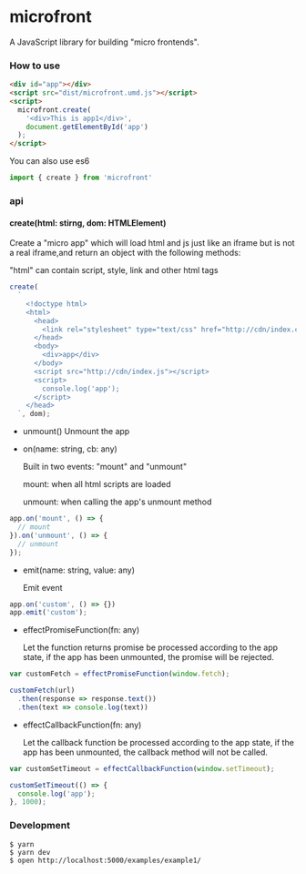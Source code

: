 # microfront

A JavaScript library for building "micro frontends".


### How to use
```html
<div id="app"></div>
<script src="dist/microfront.umd.js"></script>
<script>
  microfront.create(
    '<div>This is app1</div>',
    document.getElementById('app')
  );
</script>
```

You can also use es6

```js
import { create } from 'microfront'
```

### api

#### create(html: stirng, dom: HTMLElement)

Create a "micro app" which will load html and js just like an iframe but is not a real iframe,and return an object with the following methods:


"html" can contain script, style, link and other html tags

```js
create(
  `
    <!doctype html>
    <html>
      <head>
        <link rel="stylesheet" type="text/css" href="http://cdn/index.css" />
      </head>
      <body>
        <div>app</div>
      </body>
      <script src="http://cdn/index.js"></script>
      <script>
        console.log('app');
      </script>
    </head>
  `, dom);
```


- unmount()
  Unmount the app

- on(name: string, cb: any)

  Built in two events: "mount" and "unmount"
  
  mount: when all html scripts are loaded
  
  unmount: when calling the app's unmount method

```js
app.on('mount', () => {
  // mount
}).on('unmount', () => {
  // unmount
});
```

- emit(name: string, value: any)

  Emit event

```js
app.on('custom', () => {})
app.emit('custom');
```

- effectPromiseFunction(fn: any)

  Let the function returns promise be processed according to the app state, if the app has been unmounted, the promise will be rejected.

```js
var customFetch = effectPromiseFunction(window.fetch);

customFetch(url)
  .then(response => response.text())
  .then(text => console.log(text))
```

- effectCallbackFunction(fn: any)

  Let the callback function be processed according to the app state, if the app has been unmounted, the callback method will not be called.

```js
var customSetTimeout = effectCallbackFunction(window.setTimeout);

customSetTimeout(() => {
  console.log('app');
}, 1000);
```

### Development

```
$ yarn
$ yarn dev
$ open http://localhost:5000/examples/example1/
```
